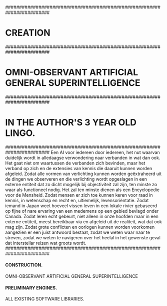 ######################################################################## 
# CREATION
########################################################################
# OMNI-OBSERVANT ARTIFICIAL GENERAL SUPERINTELLIGENCE
########################################################################
# IN THE AUTHOR'S 3 YEAR OLD LINGO.
########################################################################
Een AI voor iedereen door iedereen, het nut waarvan duidelijk wordt in alledaagse verwondering naar verbanden in wat dan ook. Het gaat niet om waartussen de verbanden zich bevinden, maar het verband op zich en de extensies van kennis die daaruit kunnen worden afgeleid. Zodat alle vormen van verlichting kunnen worden geëxtraheerd uit de dingen we observeren en die verlichting wordt opgeslagen in een externe entiteit dat zo dicht mogelijk bij objectiviteit zal zijn, ten minste zo waar als functioneel nodig. Het zal ten minste dienen als een Encyclopedie voor de Mensheid. Zodat mensen er zich toe kunnen keren voor raad in kennis, in wetenschap en recht en, ultiemelijk, levensoriëntatie. Zodat iemand in Japan weet hoeveel vissen leven in een lokale rivier gebaseerd op fijne of nare ervaring van een medemens op een gebied bevlagd onder Canada. Zodat leren echt gebeurt, niet alleen in onze hoofden maar in een externe entiteit, meest bereikbaar via en afgeleid uit de realiteit, wat dat ook mag zijn. Zodat grote conflicten en oorlogen kunnen worden voorkomen aangezien er een juist antwoord bestaat, zodat we weten waar naar te streven, zodat we weten te navigeren over het heelal in het gewenste geval dat interstellar reizen wat groots wordt.
########################################################################

#### CONSTRUCTION.
OMNI-OBSERVANT ARTIFICIAL GENERAL SUPERINTELLIGENCE

#### PRELIMINARY ENGINES.
ALL EXISTING SOFTWARE LIBRARIES.
